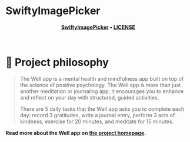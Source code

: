 # SwiftyImagePicker

<div align="center">

**[SwiftyImagePicker](https://github.com/shuvokr/SwiftyImagePicker) • 
[LICENSE](https://github.com/shuvokr/SwiftyImagePicker/blob/master/LICENSE)**

</div>

<br />

# 🧐 Project philosophy

> The Well app is a mental health and mindfulness app built on top of the science of positive psychology. The Well app is more than just another meditation or journaling app; it encourages you to enhance and reflect on your day with structured, guided activities.
> 
> There are 5 daily tasks that the Well app asks you to complete each day: record 3 gratitudes, write a journal entry, perform 3 acts of kindness, exercise for 20 minutes, and meditate for 15 minutes.

**Read more about the Well app on [the project homepage](https://projects.colegaw.in/well-app?utm_source=GitHub&utm_medium=readme&utm_campaign=well_app_readme).**
